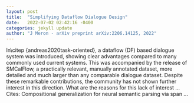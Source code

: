 ```yaml
---
layout: post
title:  "Simplifying Dataflow Dialogue Design"
date:   2022-07-02 02:42:16 -0400
categories: jekyll update
author: "J Meron - arXiv preprint arXiv:2206.14125, 2022"
---
```

In\citep {andreas2020task-oriented}, a dataflow (DF) based dialogue system was introduced, showing clear advantages compared to many commonly used current systems. This was accompanied by the release of SMCalFlow, a practically relevant, manually annotated dataset, more detailed and much larger than any comparable dialogue dataset. Despite these remarkable contributions, the community has not shown further interest in this direction. What are the reasons for this lack of interest …
Cites: ‪Compositional generalization for neural semantic parsing via span …‬  